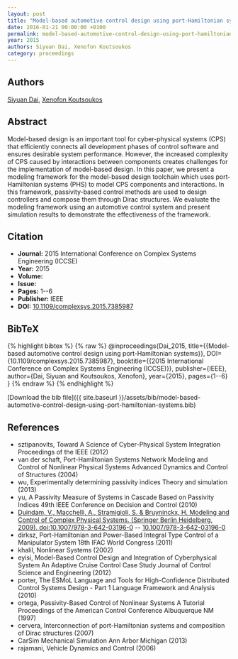 ```yaml
---
layout: post
title: "Model-based automotive control design using port-Hamiltonian systems"
date: 2016-01-21 00:00:00 +0100
permalink: model-based-automotive-control-design-using-port-hamiltonian-systems
year: 2015
authors: Siyuan Dai, Xenofon Koutsoukos
category: proceedings
---
```

 
## Authors
[Siyuan Dai](authors/siyuan-dai), [Xenofon Koutsoukos](authors/xenofon-koutsoukos)
 
## Abstract
Model-based design is an important tool for cyber-physical systems (CPS) that efficiently connects all development phases of control software and ensures desirable system performance. However, the increased complexity of CPS caused by interactions between components creates challenges for the implementation of model-based design. In this paper, we present a modeling framework for the model-based design toolchain which uses port-Hamiltonian systems (PHS) to model CPS components and interactions. In this framework, passivity-based control methods are used to design controllers and compose them through Dirac structures. We evaluate the modeling framework using an automotive control system and present simulation results to demonstrate the effectiveness of the framework.
 
## Citation
- **Journal:** 2015 International Conference on Complex Systems Engineering (ICCSE)
- **Year:** 2015
- **Volume:** 
- **Issue:** 
- **Pages:** 1--6
- **Publisher:** IEEE
- **DOI:** [10.1109/complexsys.2015.7385987](https://doi.org/10.1109/complexsys.2015.7385987)
 
## BibTeX
{% highlight bibtex %}
{% raw %}
@inproceedings{Dai_2015,
  title={{Model-based automotive control design using port-Hamiltonian systems}},
  DOI={10.1109/complexsys.2015.7385987},
  booktitle={{2015 International Conference on Complex Systems Engineering (ICCSE)}},
  publisher={IEEE},
  author={Dai, Siyuan and Koutsoukos, Xenofon},
  year={2015},
  pages={1--6}
}
{% endraw %}
{% endhighlight %}
 
[Download the bib file]({{ site.baseurl }}/assets/bib/model-based-automotive-control-design-using-port-hamiltonian-systems.bib)
 
## References
- sztipanovits, Toward A Science of Cyber-Physical System Integration Proceedings of the IEEE (2012)
- van der schaft, Port-Hamiltonian Systems Network Modeling and Control of Nonlinear Physical Systems Advanced Dynamics and Control of Structures (2004)
- wu, Experimentally determining passivity indices Theory and simulation (2013)
- yu, A Passivity Measure of Systems in Cascade Based on Passivity Indices 49th IEEE Conference on Decision and Control (2010)
- [Duindam, V., Macchelli, A., Stramigioli, S. & Bruyninckx, H. Modeling and Control of Complex Physical Systems. (Springer Berlin Heidelberg, 2009). doi:10.1007/978-3-642-03196-0](modeling-and-control-of-complex-physical-systems) -- [10.1007/978-3-642-03196-0](https://doi.org/10.1007/978-3-642-03196-0)
- dirksz, Port-Hamiltonian and Power-Based Integral Type Control of a Manipulator System 18th IFAC World Congress (2011)
- khalil, Nonlinear Systems (2002)
- eyisi, Model-Based Control Design and Integration of Cyberphysical System An Adaptive Cruise Control Case Study Journal of Control Science and Engineering (2012)
- porter, The ESMoL Language and Tools for High-Confidence Distributed Control Systems Design - Part 1 Language Framework and Analysis (2010)
- ortega, Passivity-Based Control of Nonlinear Systems A Tutorial Proceedings of the American Control Conference Albuquerque NM (1997)
- cervera, Interconnection of port-Hamiltonian systems and composition of Dirac structures (2007)
- CarSim Mechanical Simulation Ann Arbor Michigan (2013)
- rajamani, Vehicle Dynamics and Control (2006)

